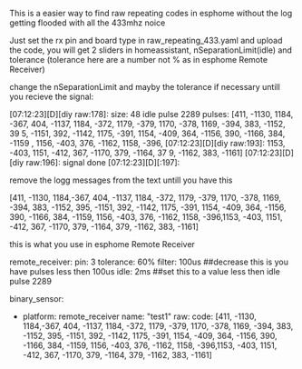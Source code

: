 This is a easier way to find raw repeating codes in esphome without the log getting flooded with all the 433mhz noice

Just set the rx pin and board type in raw_repeating_433.yaml and upload the code, you will get 2 sliders in homeassistant, nSeparationLimit(idle) and tolerance (tolerance here are a number not % as in esphome Remote Receiver)

change the nSeparationLimit and mayby the tolerance if necessary untill you recieve the signal:



[07:12:23][D][diy raw:178]: size: 48 idle pulse 2289 pulses: [411, -1130, 1184,
-367, 404, -1137, 1184, -372, 1179, -379, 1170, -378, 1169, -394, 383, -1152, 39
5, -1151, 392, -1142, 1175, -391, 1154, -409, 364, -1156, 390, -1166, 384, -1159
, 1156, -403, 376, -1162, 1158, -396,
[07:12:23][D][diy raw:193]:   1153, -403, 1151, -412, 367, -1170, 379, -1164, 37
9, -1162, 383, -1161]
[07:12:23][D][diy raw:196]: signal done
[07:12:23][D][:197]:



remove the logg messages from the text untill you have this

[411, -1130, 1184,-367, 404, -1137, 1184, -372, 1179, -379, 1170, -378, 1169, -394, 383, -1152, 395, -1151, 392, -1142, 1175, -391, 1154, -409, 364, -1156, 390, -1166, 384, -1159, 1156, -403, 376, -1162, 1158, -396,1153, -403, 1151, -412, 367, -1170, 379, -1164, 379, -1162, 383, -1161]


this is what you use in esphome Remote Receiver

remote_receiver:
  pin: 3
  tolerance: 60%
  filter: 100us ##decrease this is you have pulses less then 100us
  idle: 2ms   ##set this to a value less then idle pulse 2289

  
binary_sensor:     
  - platform: remote_receiver
    name: "test1"
    raw:
      code: [411, -1130, 1184,-367, 404, -1137, 1184, -372, 1179, -379, 1170, -378, 1169, -394, 383, -1152, 395, -1151, 392, -1142, 1175, -391, 1154, -409, 364, -1156, 390, -1166, 384, -1159, 1156, -403, 376, -1162, 1158, -396,1153, -403, 1151, -412, 367, -1170, 379, -1164, 379, -1162, 383, -1161]     